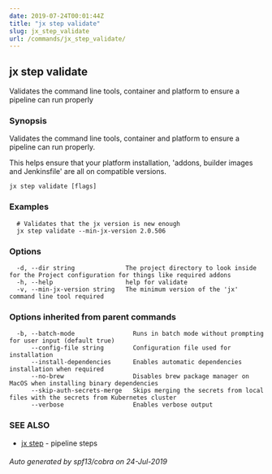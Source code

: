 ```yaml
---
date: 2019-07-24T00:01:44Z
title: "jx step validate"
slug: jx_step_validate
url: /commands/jx_step_validate/
---
```

## jx step validate

Validates the command line tools, container and platform to ensure a pipeline can run properly

### Synopsis

Validates the command line tools, container and platform to ensure a pipeline can run properly. 

This helps ensure that your platform installation, 'addons, builder images and Jenkinsfile' are all on compatible versions.

```
jx step validate [flags]
```

### Examples

```
  # Validates that the jx version is new enough
  jx step validate --min-jx-version 2.0.506
```

### Options

```
  -d, --dir string              The project directory to look inside for the Project configuration for things like required addons
  -h, --help                    help for validate
  -v, --min-jx-version string   The minimum version of the 'jx' command line tool required
```

### Options inherited from parent commands

```
  -b, --batch-mode                Runs in batch mode without prompting for user input (default true)
      --config-file string        Configuration file used for installation
      --install-dependencies      Enables automatic dependencies installation when required
      --no-brew                   Disables brew package manager on MacOS when installing binary dependencies
      --skip-auth-secrets-merge   Skips merging the secrets from local files with the secrets from Kubernetes cluster
      --verbose                   Enables verbose output
```

### SEE ALSO

* [jx step](/commands/jx_step/)	 - pipeline steps

###### Auto generated by spf13/cobra on 24-Jul-2019
